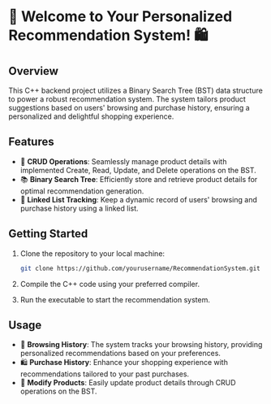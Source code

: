 # 🚀 Welcome to Your Personalized Recommendation System! 🛍️

## Overview
This C++ backend project utilizes a Binary Search Tree (BST) data structure to power a robust recommendation system. The system tailors product suggestions based on users' browsing and purchase history, ensuring a personalized and delightful shopping experience.

## Features
- 🔄 **CRUD Operations**: Seamlessly manage product details with implemented Create, Read, Update, and Delete operations on the BST.
- 📚 **Binary Search Tree**: Efficiently store and retrieve product details for optimal recommendation generation.
- 🔄 **Linked List Tracking**: Keep a dynamic record of users' browsing and purchase history using a linked list.

## Getting Started
1. Clone the repository to your local machine:
    ```bash
    git clone https://github.com/yourusername/RecommendationSystem.git
    ```
2. Compile the C++ code using your preferred compiler.

3. Run the executable to start the recommendation system.

## Usage
- 🛒 **Browsing History**: The system tracks your browsing history, providing personalized recommendations based on your preferences.
- 🛍️ **Purchase History**: Enhance your shopping experience with recommendations tailored to your past purchases.
- 🔄 **Modify Products**: Easily update product details through CRUD operations on the BST.


